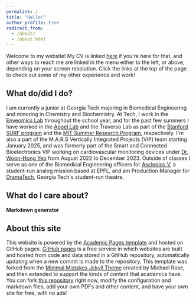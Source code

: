 ```yaml
---
permalink: /
title: "Hello!"
author_profile: true
redirect_from: 
  - /about/
  - /about.html
---
```


Welcome to my website! My CV is linked [here](https://sarakapasi.github.io/files/cv_updated_oct_2024.pdf) if you're here for that, and other ways to reach me are linked in the menu either to the left, or above, depending on your screen resolution. Click the links at the top of the page to check out some of my other experience and work!

What do/did I do?
------
I am currently a junior at Georgia Tech majoring in Biomedical Engineering and minoring in Chemistry and Biochemistry. At Tech, I work in the [Enveomics Lab](https://enve-omics.gatech.edu/) throughout the school year, and for the past few summers I have worked in the [Appel Lab](https://www.supramolecularbiomaterials.com/) and the Traverso Lab as part of the [Stanford SURF program](https://engineering.stanford.edu/students-academics/equity-and-inclusion-initiatives/prospective-graduate-programs/summer) and the [MIT Summer Research Program](https://oge.mit.edu/msrp/profiles/sara-kapasi/), respectively. 
I'm also a part of the M.A.R.S Vertically Integrated Projects (VIP) team starting January 2025, and was formerly part of the Smart and Connected Bioelectronics VIP working on cardiovascular monitoring devices under [Dr. Woon-Hong Yeo](https://www.yeolabgatech.com/) from August 2022 to December 2023. Outside of classes I serve as one of the Biomedical Engineering officers for [Asclepios V](https://asclepios.ch/), a student-run analog mission based at EPFL, and am Production Manager for [DramaTech](https://dramatech.org/), Georgia Tech's student-run theatre.

What do I care about?
------

**Markdown generator**

About this site
------
This website is powered by the [Academic Pages template](https://github.com/academicpages/academicpages.github.io) and hosted on GitHub pages. [GitHub pages](https://pages.github.com) is a free service in which websites are built and hosted from code and data stored in a GitHub repository, automatically updating when a new commit is made to the repository. This template was forked from the [Minimal Mistakes Jekyll Theme](https://mmistakes.github.io/minimal-mistakes/) created by Michael Rose, and then extended to support the kinds of content that academics have. You can fork [this repository](https://github.com/academicpages/academicpages.github.io) right now, modify the configuration and markdown files, add your own PDFs and other content, and have your own site for free, with no ads!
